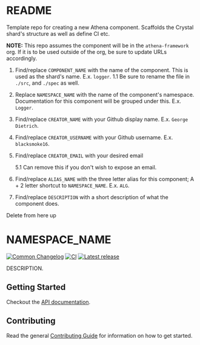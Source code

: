 # README

Template repo for creating a new Athena component. Scaffolds the Crystal shard's structure as well as define CI etc.

**NOTE:** This repo assumes the component will be in the `athena-framework` org.  If it is to be used outside of the org, be sure to update URLs accordingly.

1. Find/replace `COMPONENT_NAME` with the name of the component.  This is used as the shard's name.  E.x. `logger`.
  1.1 Be sure to rename the file in `./src`, and `./spec` as well.

1. Replace `NAMESPACE_NAME` with the name of the component's namespace.  Documentation for this component will be grouped under this. E.x. `Logger`.

1. Find/replace `CREATOR_NAME` with your Github display name. E.x. `George Dietrich`.

1. Find/replace `CREATOR_USERNAME` with your Github username. E.x. `blacksmoke16`.

1. Find/replace `CREATOR_EMAIL` with your desired email

   5.1 Can remove this if you don't wish to expose an email.

1. Find/replace `ALIAS_NAME` with the three letter alias for this component; A + 2 letter shortcut to `NAMESPACE_NAME`.  E.x. `ALG`.

1. Find/replace `DESCRIPTION` with a short description of what the component does.

Delete from here up
# NAMESPACE_NAME

[![Common Changelog](https://common-changelog.org/badge.svg)](https://common-changelog.org)
[![CI](https://github.com/athena-framework/athena/workflows/CI/badge.svg)](https://github.com/athena-framework/athena/actions/workflows/ci.yml)
[![Latest release](https://img.shields.io/github/release/athena-framework/COMPONENT_NAME.svg)](https://github.com/athena-framework/COMPONENT_NAME/releases)

DESCRIPTION.

## Getting Started

Checkout the [API documentation](https://athenaframework.org/NAMESPACE_NAME).

## Contributing

Read the general [Contributing Guide](./CONTRIBUTING.md) for information on how to get started.
